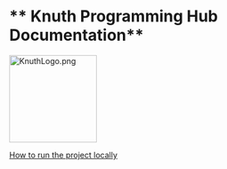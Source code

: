 # ** Knuth Programming Hub Documentation**

<img title="" src="" alt="KnuthLogo.png" data-align="center" width="157">

[How to run the project locally](RunningLocally.md)


